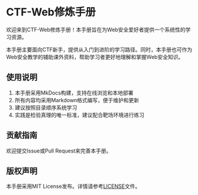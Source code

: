 # CTF-Web修炼手册

欢迎来到CTF-Web修炼手册！本手册旨在为Web安全爱好者提供一个系统性的学习资源。

本手册主要面向CTF新手，提供从入门到进阶的学习路径。同时，本手册也可作为Web安全教学的辅助课外资料，帮助学习者更好地理解和掌握Web安全知识。

## 使用说明

1. 本手册采用MkDocs构建，支持在线浏览和本地部署
2. 所有内容均采用Markdown格式编写，便于维护和更新
3. 建议按照目录顺序系统学习
4. 实践是检验真理的唯一标准，建议配合靶场环境进行练习

## 贡献指南

欢迎提交Issue或Pull Request来完善本手册。

## 版权声明

本手册采用MIT License发布。详情请参考[LICENSE](LICENSE)文件。
